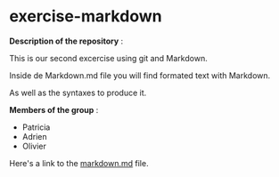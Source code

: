 # exercise-markdown

**Description of the repository** :

This is our second excercise using git and Markdown. 


Inside de Markdown.md file you will find formated text with Markdown.


As well as the syntaxes to produce it.


**Members of the group** : 
* Patricia
* Adrien
* Olivier

Here's a link to the [markdown.md](https://github.com/Olivier-BeCode/exercise-markdown/blob/master/markdown.md) file.
